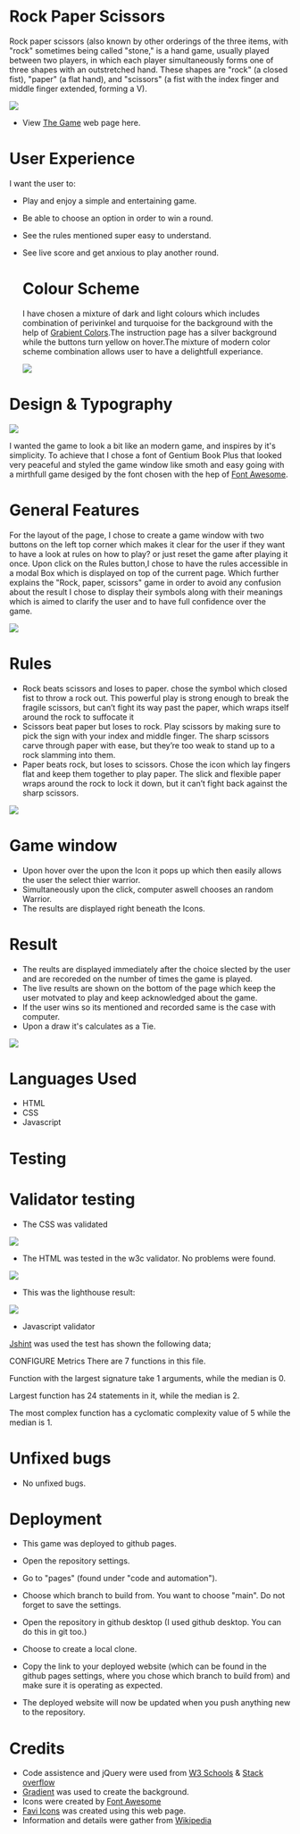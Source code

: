 # Rock Paper Scissors 



Rock paper scissors (also known by other orderings of the three items, with "rock" sometimes being called "stone," is a hand game, usually played between two players, in which each player simultaneously forms one of three shapes with an outstretched hand. These shapes are "rock" (a closed fist), "paper" (a flat hand), and "scissors" (a fist with the index finger and middle finger extended, forming a V).

  <img src="https://srz97.github.io/Rock-paper-scissors-Game/assets/images/image-one.png">
  
  * View [The Game](https://srz97.github.io/Rock-paper-scissors-Game/) web page here.
  
 #  User Experience
 
 I want the user to:

* Play and enjoy a simple and entertaining game.
* Be able to choose an option in order to win a round.
* See the rules mentioned super easy to understand.
* See live score and get anxious to play another round.


  # Colour Scheme
  
  I have chosen a mixture of dark and light colours which includes combination of perivinkel and turquoise for the background with the help of  [Grabient Colors](https://cssgradient.io/gradient-backgrounds/).The instruction page has a silver background while the buttons turn yellow on hover.The mixture of modern color scheme combination allows user to have a delightfull experiance.
  
  <img src="https://srz97.github.io/Rock-paper-scissors-Game/assets/images/image-two.png">
  
# Design & Typography

<img src="https://srz97.github.io/Rock-paper-scissors-Game/assets/images/image-zero.png">

I wanted the game to look a bit like an modern game, and inspires by it's simplicity. To achieve that I chose a font of Gentium Book Plus that looked very peaceful and styled the game window like smoth and easy going with a mirthfull game desiged by the font  chosen with the hep of [Font Awesome](https://fontawesome.com/).

  
# General Features

For the layout of the page, I chose to create a game window with two buttons on the left top corner which makes it clear for the user if they want to have a look at rules on how to play? or just reset the game after playing it once. Upon click on the Rules button,I chose to have the rules accessible in a modal Box  which is displayed on top of the current page. Which further explains the  "Rock, paper, scissors" game in order to avoid any confusion about the result I chose to display their symbols along with their meanings which is aimed to clarify the user and to have full confidence over the game.

<img src="https://srz97.github.io/Rock-paper-scissors-Game/assets/images/image-three.png">
  
 # Rules
  
* Rock beats scissors and loses to paper. chose the symbol which closed fist to throw a rock out. This powerful play is strong enough to break the fragile scissors, but can’t fight its way past the paper, which wraps itself around the rock to suffocate it
* Scissors beat paper but loses to rock. Play scissors by making sure to pick the sign with your index and middle finger. The sharp scissors carve through paper with ease, but they’re too weak to stand up to a rock slamming into them.
* Paper beats rock, but loses to scissors. Chose the icon which lay fingers flat and keep them together to play paper. The slick and flexible paper wraps around the rock to lock it down, but it can’t fight back against the sharp scissors.

<img src="https://srz97.github.io/Rock-paper-scissors-Game/assets/images/image-four.png">

# Game window  

* Upon hover over the upon the Icon it pops up which then  easily allows the user the select thier warrior.
* Simultaneously upon the click, computer aswell chooses an random Warrior.
* The results are displayed right beneath the Icons.


# Result

* The reults are displayed immediately after the choice slected by the user and are recoreded on the number of times the game is played.
* The live results are shown on the bottom of the page which keep the user motvated to play and keep acknowledged about the game.
* If the user wins so its mentioned and recorded same is the case with computer.
* Upon a draw it's calculates as a Tie. 


<img src="https://srz97.github.io/Rock-paper-scissors-Game/assets/images/image-six.png">


# Languages Used

* HTML
* CSS
* Javascript

# Testing 
 
 # Validator testing
 
 * The CSS was validated 
<img src="https://srz97.github.io/Rock-paper-scissors-Game/assets/images/image-five.png">

* The HTML was tested in the w3c validator. No problems were found.
<img src="https://srz97.github.io/Rock-paper-scissors-Game/assets/images/image-seven.png">

* This was the lighthouse result:
<img src="https://srz97.github.io/Rock-paper-scissors-Game/assets/images/image-eight.jpg">


* Javascript validator

[Jshint](https://jshint.com/) was used the test has shown the following data;

CONFIGURE
Metrics
There are 7 functions in this file.

Function with the largest signature take 1 arguments, while the median is 0.

Largest function has 24 statements in it, while the median is 2.

The most complex function has a cyclomatic complexity value of 5 while the median is 1.



# Unfixed bugs

* No unfixed bugs.

# Deployment

* This game was deployed to github pages.

* Open the repository settings.
* Go to "pages" (found under "code and automation").
* Choose which branch to build from. You want to choose "main". Do not forget to save the settings.
* Open the repository in github desktop (I used github desktop. You can do this in git too.)
* Choose to create a local clone.
* Copy the link to your deployed website (which can be found in the github pages settings, where you chose which branch to build from) and make sure it is   operating as expected.
* The deployed website will now be updated when you push anything new to the repository.

# Credits


* Code assistence and jQuery were used from [W3 Schools](https://www.w3schools.com/java/) & [Stack overflow](https://stackoverflow.com/questions/5132323/aligning-a-div-to-center-of-page-while-its-position-is-absolute) 
* [Gradient](https://cssgradient.io/gradient-backgrounds/) was used to create the background.
* Icons were created by [Font Awesome](https://fontawesome.com/)
* [Favi Icons](https://www.favicon.cc/) was created using this web page.
* Information and details were gather from [Wikipedia](https://sv.wikipedia.org/wiki/Portal:Huvudsida)
